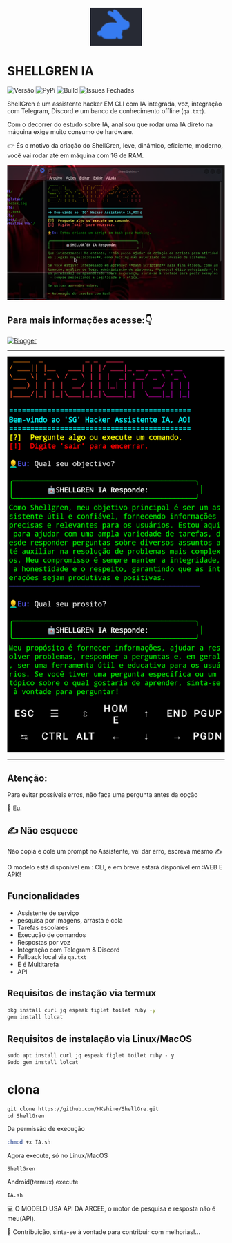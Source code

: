 <p align="center">
  <img src="ShellGren.png" width="120" alt="ShellGren Logo"/>
</p>

# SHELLGREN IA

![Versão](https://img.shields.io/badge/release-v1.0.0-blue)
![PyPi](https://img.shields.io/badge/pypi-%40shellgren-red)
![Build](https://img.shields.io/badge/build-passing-brightgreen)
![Issues Fechadas](https://img.shields.io/badge/closed%20issues-0-success)

ShellGren é um assistente hacker EM CLI com IA integrada, voz, integração com Telegram, Discord e um banco de conhecimento offline (`qa.txt`).

Com o decorrer do estudo sobre IA, analisou que rodar uma IA direto na máquina exige muito consumo de hardware.

👉 És o motivo da criação do ShellGren, leve, dinâmico, eficiente, moderno, você vai rodar até em máquina com 1G de RAM.

![Banner](shellgren.png)

## Para mais informações acesse:👇

[![Blogger](https://img.shields.io/badge/Blogger-FF5722?style=for-the-badge&logo=blogger&logoColor=white)](https://shellgren.blogspot.com)


--- 

![Banner](IMG_20250418_185202.png )

---

## Atenção:
Para evitar possíveis erros, não faça uma pergunta antes da opção

👤 Eu. 

## ✍️ Não esquece

Não copia e cole um prompt no Assistente, vai dar erro, escreva mesmo ✍️ 


O modelo está disponível em : CLI, e em breve estará disponível em :WEB E APK! 

## Funcionalidades
- Assistente de serviço
- pesquisa por imagens, arrasta e cola 
- Tarefas escolares 
- Execução de comandos
- Respostas por voz
- Integração com Telegram & Discord
- Fallback local via `qa.txt`
- E é Multitarefa 
- API 

## Requisitos de instação via termux
```bash
pkg install curl jq espeak figlet toilet ruby -y
gem install lolcat
```
## Requisitos de instalação via Linux/MacOS
```
sudo apt install curl jq espeak figlet toilet ruby - y
Sudo gem install lolcat
```
# clona 
```
git clone https://github.com/HKshine/ShellGre.git
cd ShellGren
```
Da permissão de execução
```bash
chmod +x IA.sh
```
Agora execute, só no Linux/MacOS
```
ShellGren
```
Android(termux) execute 
```
IA.sh
```

💻 O MODELO USA API DA ARCEE, o motor de pesquisa e resposta não é meu(API). 

🤝 Contribuição, sinta-se à vontade para contribuir com melhorias!...
